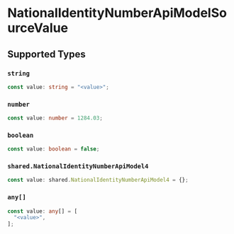 # NationalIdentityNumberApiModelSourceValue


## Supported Types

### `string`

```typescript
const value: string = "<value>";
```

### `number`

```typescript
const value: number = 1284.03;
```

### `boolean`

```typescript
const value: boolean = false;
```

### `shared.NationalIdentityNumberApiModel4`

```typescript
const value: shared.NationalIdentityNumberApiModel4 = {};
```

### `any[]`

```typescript
const value: any[] = [
  "<value>",
];
```

